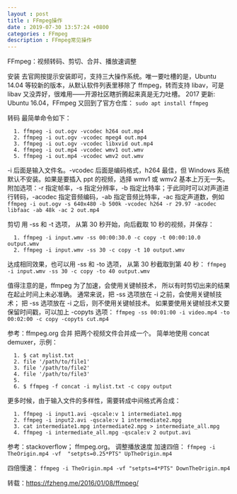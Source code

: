 ```yaml
---
layout : post
title : FFmpeg操作
date : 2019-07-30 13:57:24 +0800
categories : FFmpeg
description : FFmpeg常见操作
---
```


FFmpeg：视频转码、剪切、合并、播放速调整

安装
去官网按提示安装即可，支持三大操作系统。唯一要吐槽的是，Ubuntu 14.04 等较新的版本，从默认软件列表里移除了 ffmpeg，转而支持 libav，可是 libav 又没弄好，很难用——开源社区瞎折腾起来真是无力吐槽。
2017 更新: Ubuntu 16.04，FFmpeg 又回到了官方仓库：
`sudo apt install ffmpeg`

转码
最简单命令如下：
```$xslt
  1. ffmpeg -i out.ogv -vcodec h264 out.mp4
  2. ffmpeg -i out.ogv -vcodec mpeg4 out.mp4
  3. ffmpeg -i out.ogv -vcodec libxvid out.mp4
  4. ffmpeg -i out.mp4 -vcodec wmv1 out.wmv
  5. ffmpeg -i out.mp4 -vcodec wmv2 out.wmv
```

-i 后面是输入文件名。-vcodec 后面是编码格式，h264 最佳，但 Windows 系统默认不安装。如果是要插入 ppt 的视频，选择 wmv1 或 wmv2 基本上万无一失。
附加选项：-r 指定帧率，-s 指定分辨率，-b 指定比特率；于此同时可以对声道进行转码，-acodec 指定音频编码，-ab 指定音频比特率，-ac 指定声道数，例如
`ffmpeg -i out.ogv -s 640x480 -b 500k -vcodec h264 -r 29.97 -acodec libfaac -ab 48k -ac 2 out.mp4`

剪切
用 -ss 和 -t 选项， 从第 30 秒开始，向后截取 10 秒的视频，并保存：
```
  1. ffmpeg -i input.wmv -ss 00:00:30.0 -c copy -t 00:00:10.0 output.wmv
  2. ffmpeg -i input.wmv -ss 30 -c copy -t 10 output.wmv
```
达成相同效果，也可以用 -ss 和 -to 选项， 从第 30 秒截取到第 40 秒：
`ffmpeg -i input.wmv -ss 30 -c copy -to 40 output.wmv`

值得注意的是，ffmpeg 为了加速，会使用关键帧技术， 所以有时剪切出来的结果在起止时间上未必准确。 通常来说，把 -ss 选项放在 -i 之前，会使用关键帧技术； 把 -ss 选项放在 -i 之后，则不使用关键帧技术。 如果要使用关键帧技术又要保留时间戳，可以加上 -copyts 选项：
`ffmpeg -ss 00:01:00 -i video.mp4 -to 00:02:00 -c copy -copyts cut.mp4`

参考：ffmpeg.org
合并
把两个视频文件合并成一个。
简单地使用 concat demuxer，示例：
```
  1. $ cat mylist.txt
  2. file '/path/to/file1'
  3. file '/path/to/file2'
  4. file '/path/to/file3'
  5.  
  6. $ ffmpeg -f concat -i mylist.txt -c copy output
```
更多时候，由于输入文件的多样性，需要转成中间格式再合成：
```
  1. ffmpeg -i input1.avi -qscale:v 1 intermediate1.mpg
  2. ffmpeg -i input2.avi -qscale:v 1 intermediate2.mpg
  3. cat intermediate1.mpg intermediate2.mpg > intermediate_all.mpg
  4. ffmpeg -i intermediate_all.mpg -qscale:v 2 output.avi
```
参考：stackoverflow； ffmpeg.org。
调整播放速度
加速四倍：
`ffmpeg -i TheOrigin.mp4 -vf  "setpts=0.25*PTS" UpTheOrigin.mp4`

四倍慢速：
`ffmpeg -i TheOrigin.mp4 -vf "setpts=4*PTS" DownTheOrigin.mp4`


转载：https://fzheng.me/2016/01/08/ffmpeg/